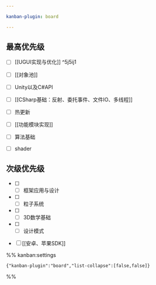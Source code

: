 ```yaml
---

kanban-plugin: board

---
```


## 最高优先级

- [ ] [[UGUI实现与优化]] ^5j5ij1
- [ ] [[对象池]]
- [ ] Unity以及C#API
- [ ] [[CSharp基础：反射、委托事件、文件IO、多线程]]
- [ ] 热更新
- [ ] [[功能模块实现]]
- [ ] 算法基础
- [ ] shader


## 次级优先级

- [ ] - [ ] 框架应用与设计
- [ ] - [ ] 粒子系统
- [ ] - [ ] 3D数学基础
- [ ] - [ ] 设计模式
- [ ] [[安卓、苹果SDK]]




%% kanban:settings
```
{"kanban-plugin":"board","list-collapse":[false,false]}
```
%%